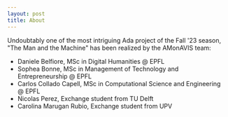 ```yaml
---
layout: post
title: About
---
```


Undoubtably one of the most intriguing Ada project of the Fall '23 season, "The Man and the Machine" has been realized by the AMonAVIS team:
- Daniele Belfiore, MSc in Digital Humanities @ EPFL
- Sophea Bonne, MSc in Management of Technology and Entrepreneurship @ EPFL
- Carlos Collado Capell, MSc in Computational Science and Engineering @ EPFL
- Nicolas Perez, Exchange student from TU Delft
- Carolina Marugan Rubio, Exchange student from UPV

<!-- 
<figure>
  <img alt="Christopher Hitchens" src="https://upload.wikimedia.org/wikipedia/commons/6/63/Christopher_Hitchens_2008-04-24_001.jpg" />
  <figcaption>
    Photo by Fri Tanke and licensed under the <a href="https://creativecommons.org/licenses/by/3.0/deed.en">Creative Commons Attribution 3.0 Unported</a> license.
  </figcaption>
</figure>

From [Wikipedia](https://en.wikipedia.org/wiki/Christopher_Hitchens):

Christopher Eric Hitchens (13 April 1949 – 15 December 2011) was an Anglo-American author, columnist, essayist, orator, religious and literary critic, social critic, and journalist. Hitchens was the author, co-author, editor or co-editor of over 30 books, including five collections of essays on culture, politics and literature. A staple of public discourse, his confrontational style of debate made him both a lauded intellectual and a controversial public figure. He contributed to New Statesman, The Nation, The Weekly Standard, The Atlantic, London Review of Books, The Times Literary Supplement, Slate, Free Inquiry and Vanity Fair.

-->